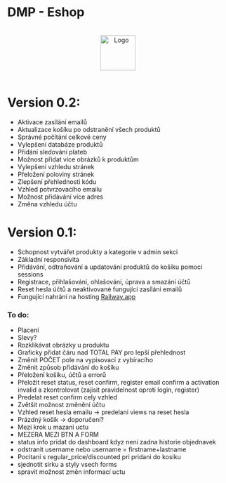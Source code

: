 # DMP - Eshop

<!-- PROJECT LOGO -->
<br />
<div align="center">
  <a href="https://github.com/othneildrew/Best-README-Template">
    <img src="" alt="Logo" width="80" height="80">
  </a>
</div>
<br />

# Version 0.2:
- Aktivace zasílání emailů
- Aktualizace košíku po odstranění všech produktů
- Správné počítání celkové ceny
- Vylepšení databáze produktů
- Přidání sledování plateb
- Možnost přidat více obrázků k produktům
- Vylepšení vzhledu stránek
- Přeložení poloviny stránek
- Zlepšení přehlednosti kódu
- Vzhled potvrzovacího emailu
- Možnost přidávání více adres
- Změna vzhledu účtu

# Version 0.1:
- Schopnost vytvářet produkty a kategorie v admin sekci
- Základní responsivita
- Přidávání, odtraňování a updatování produktů do košíku pomocí sessions
- Registrace, přihlašování, ohlašování, úprava a smazání účtů 
- Reset hesla účtů a neaktivované fungující zasíláni emailů
- Fungující nahrání na hosting <a href="https://web-production-c8c7.up.railway.app/">Railway.app</a>

### To do:
- Placení
- Slevy?
- Rozklikávat obrázky u produktu
- Graficky přidat čáru nad TOTAL PAY pro lepší přehlednost
- Změnit POČET pole na vypisovací z vybíracího
- Změnit způsob přidávání do košíku
- Přeložení košíku, účtů a errorů
- Přeložit reset status, reset confirm, register email confirm a activation invalid a zkontrolovat (zajisit pravidelnost oproti login, register)
- Predelat reset confirm cely vzhled
- Zvětšit možnost změnění účtu
- Vzhled reset hesla emailu -> predelani views na reset hesla
- Prázdný košík -> doporučení?
- Mezi krok u mazani uctu
- MEZERA MEZI BTN A FORM
- status info pridat do dashboard kdyz neni zadna historie objednavek
- odstranit username nebo username = firstname+lastname
- Pocitani s regular_price/discounted pri pridani do kosiku
- sjednotit sirku a styly vsech forms
- spravit možnost změn informací uctu

